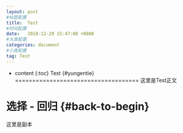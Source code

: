 ```yaml
---
layout: post
#标题配置
title:  Test
#时间配置
date:   2018-12-29 15:47:00 +0800
#大类配置
categories: document
#小类配置
tag: Test
---
```


* content
{:toc}
Test			{#yungentie}
====================================
这里是Test正文

选择 - 回归			{#back-to-begin}
====================================
这里是副本